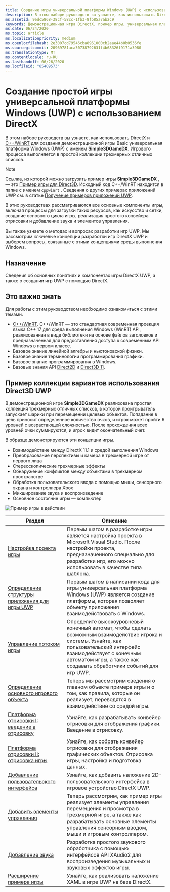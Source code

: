 ```yaml
---
title: Создание игры универсальной платформы Windows (UWP) с использованием DirectX
description: В этом наборе руководств вы узнаете, как использовать DirectX и [C++/WinRT](/windows/uwp/cpp-and-winrt-apis/) для создания демонстрационной игры Basic универсальная платформа Windows (UWP) с именем **Simple3DGameDX**.
ms.assetid: 9edc5868-38cf-58cc-1fb3-8fb85a7ab2c9
keywords: Демонстрационная игра DirectX, пример игры, универсальная платформа Windows (UWP), игра Direct3D 11
ms.date: 06/24/2020
ms.topic: article
ms.localizationpriority: medium
ms.openlocfilehash: 2e3007cd79546cba8961000cb2aae44b0b0536fe
ms.sourcegitcommit: 20969781aca50738792631f4b68326f9171a3980
ms.translationtype: MT
ms.contentlocale: ru-RU
ms.lasthandoff: 06/26/2020
ms.locfileid: "85409573"
---
```

# <a name="create-a-simple-universal-windows-platform-uwp-game-with-directx"></a>Создание простой игры универсальной платформы Windows (UWP) с использованием DirectX

В этом наборе руководств вы узнаете, как использовать DirectX и [C++/WinRT](/windows/uwp/cpp-and-winrt-apis/) для создания демонстрационной игры Basic универсальная платформа Windows (UWP) с именем **Simple3DGameDX**. Игрового процесса выполняется в простой коллекции трехмерных отличных списков.

> [!NOTE]
> Ссылка, из которой можно загрузить пример игры **Simple3DGameDX** , — это [Пример игры для Direct3D](/samples/microsoft/windows-universal-samples/simple3dgamedx/). Исходный код C++/WinRT находится в папке с именем `cppwinrt` . Сведения о других примерах приложений UWP см. в статье [Получение примеров приложений UWP](/windows/uwp/get-started/get-uwp-app-samples).

В этих руководствах рассматриваются все основные компоненты игры, включая процессы для загрузки таких ресурсов, как искусство и сетки, создание основного цикла игры, реализация простого конвейера отрисовки и добавление звука и элементов управления.

Вы также узнаете о методах и вопросах разработки игр UWP. Мы рассмотрим ключевые концепции разработки игр DirectX UWP и выберем вопросы, связанные с этими концепциями среды выполнения Windows.

## <a name="objective"></a>Назначение

Сведения об основных понятиях и компонентах игры DirectX UWP, а также о создании игр UWP с помощью DirectX.

## <a name="what-you-need-to-know"></a>Это важно знать

Для работы с этим руководством необходимо ознакомиться с этими темами.

- [C++/WinRT](/windows/uwp/cpp-and-winrt-apis/). C++/WinRT — это стандартная современная проекция языка C++ 17 для среда выполнения Windows (WinRT) API, реализованная в виде библиотеки на основе файлов заголовков и предназначенная для предоставления доступа к современным API Windows в первом классе.
- Базовое знание линейной алгебры и ньютоновской физики.
- Базовое знание терминологии программирования графики.
- Базовое знание программирования в Windows.
- Базовые знания API [Direct2D](/windows/desktop/Direct2D/direct2d-portal) и [Direct3D 11](/windows/desktop/direct3d11/how-to-use-direct3d-11).

##  <a name="direct3d-uwp-shooting-gallery-sample"></a>Пример коллекции вариантов использования Direct3D UWP

В демонстрационной игре **Simple3DGameDX** реализована простая коллекция трехмерных отличных списков, в которой проигрыватель запускает шарики при перемещении целевых объектов. Попадание в цель приносит определенное количество очков, и игрок может пройти 6 уровней с возрастающей сложностью. После прохождения всех уровней очки суммируются, и игрок видит окончательный счет.

В образце демонстрируются эти концепции игры.

- Взаимодействие между DirectX 11.1 и средой выполнения Windows
- Преобразование перспективы и камера в трехмерной игре от первого лица
- Стереоскопические трехмерные эффекты
- Обнаружение конфликтов между объектами в трехмерном пространстве
- Обработка пользовательского ввода с помощью мыши, сенсорного экрана и контроллера Xbox
- Микширование звука и воспроизведение
- Основное состояние игры — компьютер

![Пример игры в действии](images/simple-dx-game-overview.png)

|Раздел|Описание|
|-------|-------------|
|[Настройка проекта игры](tutorial--setting-up-the-games-infrastructure.md)|Первым шагом в разработке игры является настройка проекта в Microsoft Visual Studio. После настройки проекта, предназначенного специально для разработки игр, его можно использовать в качестве типа шаблона.|
|[Определение структуры приложения для игры UWP](tutorial--building-the-games-uwp-app-framework.md)|Первым шагом в написании кода для игры универсальная платформа Windows (UWP) является создание платформы, которая позволяет объекту приложения взаимодействовать с Windows.|
|[Управление потоком игры](tutorial-game-flow-management.md)|Определите высокоуровневый конечный автомат, чтобы сделать возможным взаимодействие игрока и системы. Узнайте, как пользовательский интерфейс взаимодействует с конечным автоматом игры, а также как создавать обработчики событий для игр UWP.|
|[Определение основного игрового объекта](tutorial--defining-the-main-game-loop.md)|Теперь мы рассмотрим сведения о главном объекте примера игры и о том, как правила, которые он реализует, переводятся в взаимодействие со средой игры.|
|[Платформа отрисовки I: введение в отрисовку](tutorial--assembling-the-rendering-pipeline.md)|Узнайте, как разрабатывать конвейер отрисовки для отображения графики. Введение в отрисовку.|
|[Платформа отрисовки II: отрисовка игры](tutorial-game-rendering.md)|Узнайте, как собрать конвейер отрисовки для отображения графических объектов. Отрисовка игры, настройка и подготовка данных.|
|[Добавление пользовательского интерфейса](tutorial--adding-a-user-interface.md)|Узнайте, как добавить наложение 2D-пользовательского интерфейса в игровое устройство DirectX UWP.|
|[Добавить элементы управления](tutorial--adding-controls.md)|Теперь рассмотрим, как пример игры реализует элементы управления перемещения и просмотра в трехмерной игре, а также как разрабатывать основные элементы управления сенсорным вводом, мыши и игровым контроллером.|
|[Добавление звука](tutorial--adding-sound.md)|Разработка простого звукового обработчика с помощью интерфейсов API XAudio2 для воспроизведения музыкальных и звуковых эффектов игры.|
|[Расширение примера игры](tutorial-resources.md)|Узнайте, как реализовать наложение XAML в игре UWP на базе DirectX.|

